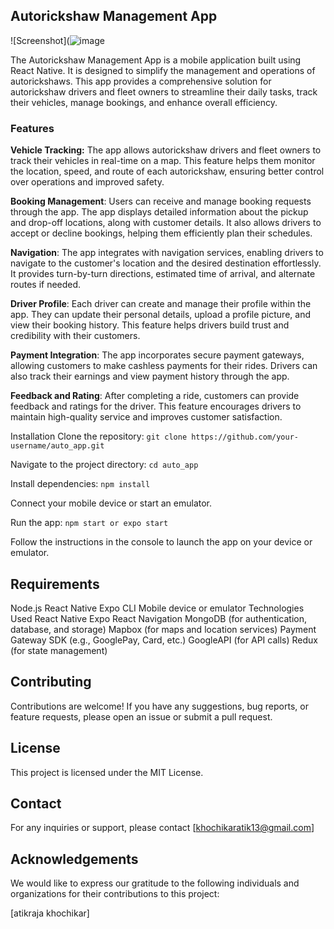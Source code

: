 ## Autorickshaw Management App  

![Screenshot](![image](https://github.com/atikvibs1326/auto_app/assets/64660852/77596e9d-9c39-461b-808e-020ec680ccde)   


The Autorickshaw Management App is a mobile application built using React Native. It is designed to simplify the management and operations of autorickshaws. This app provides a comprehensive solution for autorickshaw drivers and fleet owners to streamline their daily tasks, track their vehicles, manage bookings, and enhance overall efficiency.

### Features
**Vehicle Tracking:** The app allows autorickshaw drivers and fleet owners to track their vehicles in real-time on a map. This feature helps them monitor the location, speed, and route of each autorickshaw, ensuring better control over operations and improved safety.  


**Booking Management**: Users can receive and manage booking requests through the app. The app displays detailed information about the pickup and drop-off locations, along with customer details. It also allows drivers to accept or decline bookings, helping them efficiently plan their schedules.  


**Navigation**: The app integrates with navigation services, enabling drivers to navigate to the customer's location and the desired destination effortlessly. It provides turn-by-turn directions, estimated time of arrival, and alternate routes if needed.   

  
**Driver Profile**: Each driver can create and manage their profile within the app. They can update their personal details, upload a profile picture, and view their booking history. This feature helps drivers build trust and credibility with their customers.

**Payment Integration**: The app incorporates secure payment gateways, allowing customers to make cashless payments for their rides. Drivers can also track their earnings and view payment history through the app.

**Feedback and Rating**: After completing a ride, customers can provide feedback and ratings for the driver. This feature encourages drivers to maintain high-quality service and improves customer satisfaction.

Installation
Clone the repository: `git clone https://github.com/your-username/auto_app.git`  

Navigate to the project directory: `cd auto_app`  

Install dependencies: `npm install`  

Connect your mobile device or start an emulator.  

Run the app: `npm start or expo start`  

Follow the instructions in the console to launch the app on your device or emulator.  

## Requirements    

Node.js
React Native
Expo CLI
Mobile device or emulator
Technologies Used
React Native
Expo
React Navigation
MongoDB (for authentication, database, and storage)
Mapbox (for maps and location services)
Payment Gateway SDK (e.g., GooglePay, Card, etc.)
GoogleAPI (for API calls)
Redux (for state management)  


 ## **Contributing**  
 
Contributions are welcome! If you have any suggestions, bug reports, or feature requests, please open an issue or submit a pull request.

## **License**  

This project is licensed under the MIT License.  


## **Contact**  

For any inquiries or support, please contact [khochikaratik13@gmail.com]  


## **Acknowledgements**  

We would like to express our gratitude to the following individuals and organizations for their contributions to this project:

[atikraja khochikar]
